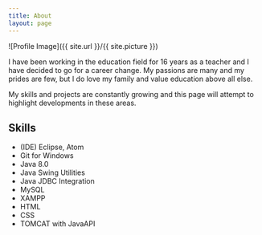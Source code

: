 ```yaml
---
title: About
layout: page
---
```

![Profile Image]({{ site.url }}/{{ site.picture }})


<p>I have been working in the education field for 16 years as a teacher and I have decided to go for a career change.  My passions are many and my prides are few, but I do love my family and value education above all else. </p>

<p>My skills and projects are constantly growing and this page will attempt to highlight developments in these areas.</p>

<h2>Skills</h2>

<ul>
	<li>(IDE) Eclipse, Atom</li>
	<li>Git for Windows</li>
	<li>Java 8.0</li>
	<li>Java Swing Utilities</li>
	<li>Java JDBC Integration</li>
	<li>MySQL</li>
	<li>XAMPP</li>
	<li>HTML</li>
	<li>CSS</li>
	<li>TOMCAT with JavaAPI</li>
</ul>

